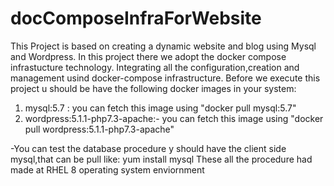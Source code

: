 # docComposeInfraForWebsite
This  Project is based on creating a dynamic website and blog using Mysql and Wordpress.
In this project there we adopt the docker compose infrastucture technology.
Integrating all the configuration,creation and management usind docker-compose infrastructure.
Before we execute this project u should be have the following docker images in your system:

1. mysql:5.7  : you can fetch this image using "docker pull mysql:5.7"
2. wordpress:5.1.1-php7.3-apache:- you can fetch this image using "docker pull wordpress:5.1.1-php7.3-apache"

-You can test the database procedure y should have the client side mysql,that can be pull like:
    yum install mysql
These all the procedure had made at RHEL 8 operating system enviornment
